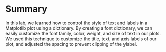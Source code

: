 # Summary

In this lab, we learned how to control the style of text and labels in a Matplotlib plot using a dictionary. By creating a font dictionary, we can easily customize the font family, color, weight, and size of text in our plots. We used this technique to customize the title, text, and axis labels of our plot, and adjusted the spacing to prevent clipping of the ylabel.
